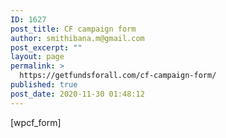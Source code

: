 ```yaml
---
ID: 1627
post_title: CF campaign form
author: smithibana.m@gmail.com
post_excerpt: ""
layout: page
permalink: >
  https://getfundsforall.com/cf-campaign-form/
published: true
post_date: 2020-11-30 01:48:12
---
```

[wpcf_form]